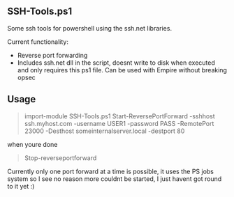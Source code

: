 SSH-Tools.ps1
--


Some ssh tools for powershell using the ssh.net libraries. 

Current functionality:
* Reverse port forwarding
* Includes ssh.net dll in the script, doesnt write to disk when executed and only requires this ps1 file. Can be used with Empire without breaking opsec

Usage
--

> import-module SSH-Tools.ps1
> Start-ReversePortForward -sshhost ssh.myhost.com -username USER1 -password PASS -RemotePort 23000 -Desthost someinternalserver.local -destport 80

when youre done

> Stop-reverseportforward

Currently only one port forward at a time is possible, it uses the PS jobs system so I see no reason more couldnt be started, I just havent got round to it yet :)
